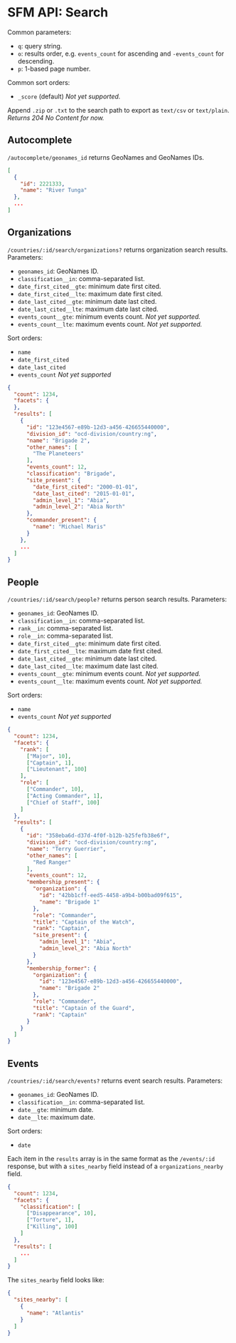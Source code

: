 # SFM API: Search

Common parameters:

* `q`: query string.
* `o`: results order, e.g. `events_count` for ascending and `-events_count` for descending.
* `p`: 1-based page number.

Common sort orders:

* `_score` (default) *Not yet supported.*

Append `.zip` or `.txt` to the search path to export as `text/csv` or `text/plain`. *Returns 204 No Content for now.*

## Autocomplete

`/autocomplete/geonames_id` returns GeoNames and GeoNames IDs.

```json
[
  {
    "id": 2221333,
    "name": "River Tunga"
  },
  ...
]
```
## Organizations

`/countries/:id/search/organizations?` returns organization search results. Parameters:

* `geonames_id`: GeoNames ID.
* `classification__in`: comma-separated list.
* `date_first_cited__gte`: minimum date first cited.
* `date_first_cited__lte`: maximum date first cited.
* `date_last_cited__gte`: minimum date last cited.
* `date_last_cited__lte`: maximum date last cited.
* `events_count__gte`: minimum events count. *Not yet supported.*
* `events_count__lte`: maximum events count. *Not yet supported.*

Sort orders:

* `name`
* `date_first_cited`
* `date_last_cited`
* `events_count` *Not yet supported*

```json
{
  "count": 1234,
  "facets": {
  },
  "results": [
    {
      "id": "123e4567-e89b-12d3-a456-426655440000",
      "division_id": "ocd-division/country:ng",
      "name": "Brigade 2",
      "other_names": [
        "The Planeteers"
      ],
      "events_count": 12,
      "classification": "Brigade",
      "site_present": {
        "date_first_cited": "2000-01-01",
        "date_last_cited": "2015-01-01",
        "admin_level_1": "Abia",
        "admin_level_2": "Abia North"
      },
      "commander_present": {
        "name": "Michael Maris"
      }
    },
    ...
  ]
}
```

## People

`/countries/:id/search/people?` returns person search results. Parameters:

* `geonames_id`: GeoNames ID.
* `classification__in`: comma-separated list.
* `rank__in`: comma-separated list.
* `role__in`: comma-separated list.
* `date_first_cited__gte`: minimum date first cited.
* `date_first_cited__lte`: maximum date first cited.
* `date_last_cited__gte`: minimum date last cited.
* `date_last_cited__lte`: maximum date last cited.
* `events_count__gte`: minimum events count. *Not yet supported.*
* `events_count__lte`: maximum events count. *Not yet supported.*

Sort orders:

* `name`
* `events_count` *Not yet supported*

```json
{
  "count": 1234,
  "facets": {
    "rank": [
      ["Major", 10],
      ["Captain", 1],
      ["Lieutenant", 100]
    ],
    "role": [
      ["Commander", 10],
      ["Acting Commander", 1],
      ["Chief of Staff", 100]
    ]
  },
  "results": [
    {
      "id": "358eba6d-d37d-4f0f-b12b-b25fefb38e6f",
      "division_id": "ocd-division/country:ng",
      "name": "Terry Guerrier",
      "other_names": [
        "Red Ranger"
      ],
      "events_count": 12,
      "membership_present": {
        "organization": {
          "id": "42bb1cff-eed5-4458-a9b4-b00bad09f615",
          "name": "Brigade 1"
        },
        "role": "Commander",
        "title": "Captain of the Watch",
        "rank": "Captain",
        "site_present": {
          "admin_level_1": "Abia",
          "admin_level_2": "Abia North"
        }
      },
      "membership_former": {
        "organization": {
          "id": "123e4567-e89b-12d3-a456-426655440000",
          "name": "Brigade 2"
        },
        "role": "Commander",
        "title": "Captain of the Guard",
        "rank": "Captain"
      }
    }
  ]
}
```

## Events

`/countries/:id/search/events?` returns event search results. Parameters:

* `geonames_id`: GeoNames ID.
* `classification__in`: comma-separated list.
* `date__gte`: minimum date.
* `date__lte`: maximum date.

Sort orders:

* `date`

Each item in the `results` array is in the same format as the `/events/:id` response, but with a `sites_nearby` field instead of a `organizations_nearby` field.

```json
{
  "count": 1234,
  "facets": {
    "classification": [
      ["Disappearance", 10],
      ["Torture", 1],
      ["Killing", 100]
    ]
  },
  "results": [
    ...
  ]
}
```

The `sites_nearby` field looks like:

```json
{
  "sites_nearby": [
    {
      "name": "Atlantis"
    }
  ]
}
```
